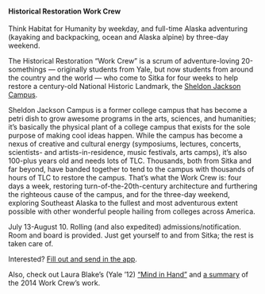 #### Historical Restoration Work Crew

Think Habitat for Humanity by weekday, and full-time Alaska adventuring (kayaking and backpacking, ocean and Alaska alpine) by three-day weekend.

The Historical Restoration “Work Crew” is a scrum of adventure-loving 20-somethings — originally students from Yale, but now students from around the country and the world — who come to Sitka for four weeks to help restore a century-old National Historic Landmark, the [Sheldon Jackson Campus](http://fineartscamp.org/facilities/).

Sheldon Jackson Campus is a former college campus that has become a petri dish to grow awesome programs in the arts, sciences, and humanities; it’s basically the physical plant of a college campus that exists for the sole purpose of making cool ideas happen.
While the campus has become a nexus of creative and cultural energy (symposiums, lectures, concerts, scientists- and artists-in-residence, music festivals, arts camps), it’s also 100-plus years old and needs lots of TLC. Thousands, both from Sitka and far beyond, have banded together to tend to the campus with thousands of hours of TLC to restore the campus. That’s what the Work Crew is: four days a week, restoring turn-of-the-20th-century architecture and furthering the righteous cause of the campus, and for the three-day weekend, exploring Southeast Alaska to the fullest and most adventurous extent possible with other wonderful people hailing from colleges across America.

July 13-August 10. Rolling (and also expedited) admissions/notification. Room and board is provided. Just get yourself to and from Sitka; the rest is taken care of.

Interested? [Fill out and send in the app](http://fineartscamp.org/wp-content/uploads/2012/12/Historic-Restoration-Application-2015.pdf).

Also, check out Laura Blake’s (Yale ’12) [“Mind in Hand”](http://www.thenewjournalatyale.com/2012/09/mind-in-hand/) and [a summary](http://fineartscamp.org/wp-content/uploads/2012/12/Sitka-Historic-Restoration-Internship-2014-Summary.pdf) of the 2014 Work Crew’s work.

